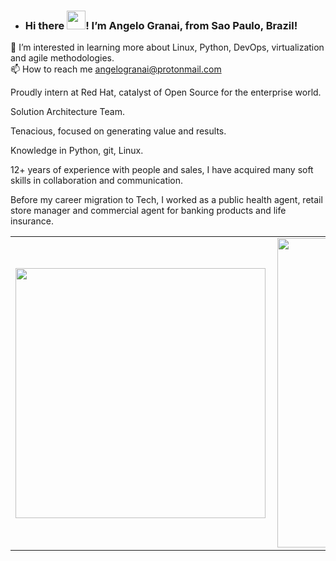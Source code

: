 - ### Hi there <img src="https://raw.githubusercontent.com/MartinHeinz/MartinHeinz/master/wave.gif" width="30px">! I’m Angelo Granai, from Sao Paulo, Brazil!
👀 I’m interested in learning more about Linux, Python, DevOps, virtualization and agile methodologies. </br>
📫 How to reach me angelogranai@protonmail.com

Proudly intern at Red Hat, catalyst of Open Source for the enterprise world.

Solution Architecture Team. 

Tenacious, focused on generating value and results. 

Knowledge in Python, git, Linux.

12+ years of experience with people and sales, I have acquired many soft skills in collaboration and communication. 

Before my career migration to Tech, I worked as a public health agent, retail store manager and commercial agent for banking products and life insurance.

<center>
<table>
    <tr>
        <td><img width="400px" align="left" src="https://github-readme-stats.vercel.app/api/top-langs/?username=granai&hide=html&layout=compact&theme=buefy" /></td>
        <td><img width="495px" align="left" src="https://github-readme-stats.vercel.app/api?username=granai&theme=buefy"/></td>
    </tr>   
</table>
</center>  
<!---
granai/granai is a ✨ special ✨ repository because its `README.md` (this file) appears on your GitHub profile.
You can click the Preview link to take a look at your changes.
--->
